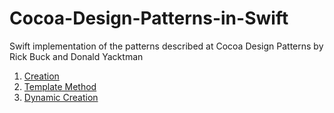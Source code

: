 # Cocoa-Design-Patterns-in-Swift
Swift implementation of the patterns described at Cocoa Design Patterns by Rick Buck and Donald Yacktman

1. [Creation](https://github.com/asalom/Cocoa-Design-Patterns-in-Swift/tree/master/DesignPatterns/DesignPatterns/Creation)
2. [Template Method](https://github.com/asalom/Cocoa-Design-Patterns-in-Swift/tree/master/DesignPatterns/DesignPatterns/Template%20Method)
3. [Dynamic Creation](https://github.com/asalom/Cocoa-Design-Patterns-in-Swift/tree/master/DesignPatterns/DesignPatterns/Dynamic%20Creation)